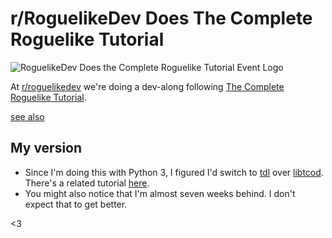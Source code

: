 # r/RoguelikeDev Does The Complete Roguelike Tutorial

![RoguelikeDev Does the Complete Roguelike Tutorial Event Logo](https://i.imgur.com/ksc9EW3.png)

At [r/roguelikedev](https://www.reddit.com/r/roguelikedev/) we're doing a dev-along following [The Complete Roguelike Tutorial](http://www.roguebasin.com/index.php?title=Complete_Roguelike_Tutorial,_using_python%2Blibtcod).

[see also](https://www.reddit.com/r/roguelikedev/wiki/python_tutorial_series)

## My version

* Since I'm doing this with Python 3, I figured I'd switch to [tdl](https://pypi.python.org/pypi/tdl) over [libtcod](https://bitbucket.org/libtcod/libtcod). There's a related tutorial [here](http://www.roguebasin.com/index.php?title=Roguelike_Tutorial,_using_python3%2Btdl).
* You might also notice that I'm almost seven weeks behind. I don't expect that to get better.

<3
